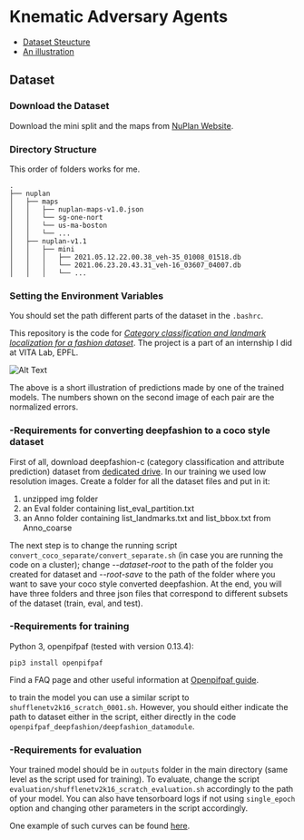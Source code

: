 # Knematic Adversary Agents


- [Dataset Steucture](#nuplan_structure)
- [An illustration](#Anillustration)

<a name="nuplan_structure"></a>
## Dataset

### Download the Dataset
Download the mini split and the maps from [NuPlan Website](https://www.nuscenes.org/nuplan).

### Directory Structure
This order of folders works for me.

```plaintext
.
├── nuplan
│   ├── maps
│   │   ├── nuplan-maps-v1.0.json
│   │   └── sg-one-nort
│   │   └── us-ma-boston
│   │   └── ...
│   ├── nuplan-v1.1
│   │   ├── mini
│   │   │   ├── 2021.05.12.22.00.38_veh-35_01008_01518.db
│   │   │   └── 2021.06.23.20.43.31_veh-16_03607_04007.db 
│   │   │   └── ...
```
### Setting the Environment Variables
You should set the path different parts of the dataset in the `.bashrc`.


This repository is the code for [*Category classification and landmark localization for a fashion dataset*](https://drive.google.com/drive/folders/1jqvd6CmmyKQaodJAdwPNVwH92M9YC9tg?usp=sharing).
The project is a part of an internship I did at VITA Lab, EPFL.

![Alt Text](visualizations/clothing_landmark.gif)


The above is a short illustration of predictions made by one of the trained models. The numbers shown on the second image of each pair are the normalized errors.


### -Requirements for converting deepfashion to a coco style dataset

First of all, download deepfashion-c (category classification and attribute prediction) dataset from [dedicated drive](https://drive.google.com/drive/folders/0B7EVK8r0v71pQ2FuZ0k0QnhBQnc?resourcekey=0-NWldFxSChFuCpK4nzAIGsg). In our training we used low resolution images. Create a folder for all the dataset files and put in it:

1. unzipped img folder
2. an Eval folder containing list_eval_partition.txt
3. an Anno folder containing list_landmarks.txt and list_bbox.txt from Anno_coarse

The next step is to change the running script `convert_coco_separate/convert_separate.sh` (in case you are running the code on a cluster); change *--dataset-root* to the path of the folder you created for dataset and *--root-save* to the path of the folder where you want to save your coco style converted deepfashion. At the end, you will have three folders and three json files that correspond to different subsets of the dataset (train, eval, and test).

### -Requirements for training

Python 3,  openpifpaf (tested with version 0.13.4):

```
pip3 install openpifpaf
```

Find a FAQ page and other useful information at [Openpifpaf guide](https://openpifpaf.github.io/intro.html).

to train the model you can use a similar script to `shufflenetv2k16_scratch_0001.sh`. However, you should either indicate the path to dataset either in the script, either directly in the code `openpifpaf_deepfashion/deepfashion_datamodule`.

### -Requirements for evaluation

Your trained model should be in `outputs` folder in the main directory (same level as the script used for training). 
To evaluate, change the script `evaluation/shufflenetv2k16_scratch_evaluation.sh` accordingly to the path of your model. You can also have tensorboard logs if not using `single_epoch` option and changing other parameters in the script accordingly.

One example of such curves can be found [here](https://wandb.ai/pekhpekhpekh/uncategorized/runs/9ar9kssd/overview?workspace=user-pekhpekhpekh).






